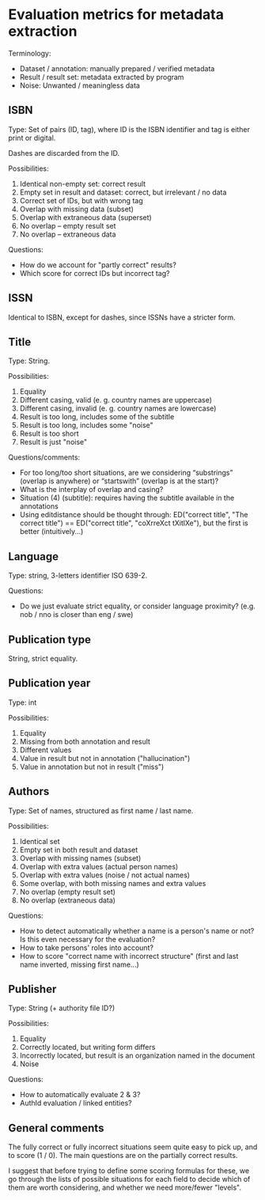 # Evaluation metrics for metadata extraction


Terminology:

- Dataset / annotation: manually prepared / verified metadata
- Result / result set: metadata extracted by program
- Noise: Unwanted / meaningless data


## ISBN

Type: Set of pairs (ID, tag), where ID is the ISBN identifier and tag is either print or digital.

Dashes are discarded from the ID.

Possibilities:

1. Identical non-empty set: correct result
2. Empty set in result and dataset: correct, but irrelevant / no data
3. Correct set of IDs, but with wrong tag
4. Overlap with missing data (subset)
5. Overlap with extraneous data (superset)
6. No overlap – empty result set
7. No overlap – extraneous data

Questions:

- How do we account for "partly correct" results?
- Which score for correct IDs but incorrect tag?


## ISSN

Identical to ISBN, except for dashes, since ISSNs have a stricter form.


## Title

Type: String.

Possibilities:

1. Equality
2. Different casing, valid (e. g. country names are uppercase)
3. Different casing, invalid (e. g. country names are lowercase)
4. Result is too long, includes some of the subtitle
5. Result is too long, includes some "noise"
6. Result is too short
7. Result is just "noise"


Questions/comments:

- For too long/too short situations, are we considering “substrings” (overlap is anywhere) or “startswith” (overlap is at the start)?
- What is the interplay of overlap and casing?
- Situation (4) (subtitle): requires having the subtitle available in the annotations
- Using editdistance should be thought through: ED("correct title", "The correct title") ==  ED("correct title", "coXrreXct tXitlXe"), but the first is better (intuitively...)


## Language

Type: string, 3-letters identifier ISO 639-2.

Questions:

- Do we just evaluate strict equality, or consider language proximity? (e.g. nob / nno is closer than eng / swe)


## Publication type

String, strict equality.


## Publication year

Type: int

Possibilities:

1. Equality
2. Missing from both annotation and result
3. Different values
4. Value in result but not in annotation ("hallucination")
5. Value in annotation but not in result ("miss")


## Authors

Type: Set of names, structured as first name / last name.

Possibilities:

1. Identical set
2. Empty set in both result and dataset
3. Overlap with missing names (subset)
4. Overlap with extra values (actual person names)
5. Overlap with extra values (noise / not actual names)
6. Some overlap, with both missing names and extra values
8. No overlap (empty result set)
9. No overlap (extraneous data)

Questions:

- How to detect automatically whether a name is a person's name or not? Is this even necessary for the evaluation?
- How to take persons' roles into account?
- How to score "correct name with incorrect structure" (first and last name inverted, missing first name...)


## Publisher

Type: String (+ authority file ID?)

Possibilities:
1. Equality
2. Correctly located, but writing form differs
3. Incorrectly located, but result is an organization named in the document
4. Noise

Questions:

- How to automatically evaluate 2 & 3?
- AuthId evaluation / linked entities?


## General comments

The fully correct or fully incorrect situations seem quite easy to pick up, and to score (1 / 0). The main questions are on the partially correct results.

I suggest that before trying to define some scoring formulas for these, we go through the lists of possible situations for each field to decide which of them are worth considering, and whether we need more/fewer "levels".
